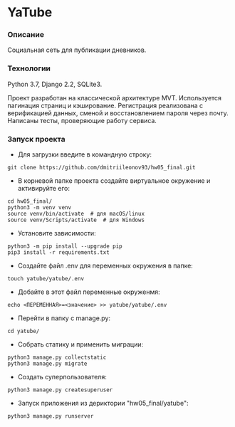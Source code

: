 # YaTube

### Описание
Социальная сеть для публикации дневников.

### Технологии
Python 3.7, Django 2.2, SQLite3.

Проект разработан на классической архитектуре MVT.
Используется пагинация страниц и кэширование. Регистрация реализована с верификацией данных, сменой и восстановлением пароля через почту. Написаны тесты, проверяющие работу сервиса.

### Запуск проекта
- Для загрузки введите в командную строку:
```
git clone https://github.com/dmitriileonov93/hw05_final.git
```
- В корневой папке проекта создайте виртуальное окружение и активируйте его:
```
cd hw05_final/
python3 -m venv venv
source venv/bin/activate  # для macOS/linux
source venv/Scripts/activate  # для Windows
```
- Установите зависимости:
```
python3 -m pip install --upgrade pip
pip3 install -r requirements.txt
```
- Создайте файл .env для переменных окружения в папке:
```
touch yatube/yatube/.env
```
- Добайте в этот файл переменные окруженмя:
```
echo <ПЕРЕМЕННАЯ>=<значение> >> yatube/yatube/.env
```
- Перейти в папку с manage.py:
```
cd yatube/
```
- Собрать статику и применить миграции:
```
python3 manage.py collectstatic
python3 manage.py migrate
```
- Создать суперпользователя:
```
python3 manage.py createsuperuser
```
- Запуск приложения из дериктории "hw05_final/yatube":
```
python3 manage.py runserver
```

